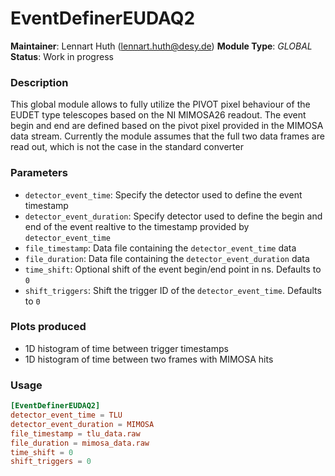 # EventDefinerEUDAQ2
**Maintainer**: Lennart Huth (lennart.huth@desy.de)
**Module Type**: *GLOBAL*  
**Status**: Work in progress 

### Description
This global module allows to fully utilize the PIVOT pixel behaviour of the
EUDET type telescopes based on the NI MIMOSA26 readout. The event begin and
end are defined based on the  pivot pixel provided in the MIMOSA data
stream. Currently the module assumes that the full two data frames are read
out, which is not the case in the standard converter
### Parameters
- `detector_event_time`: Specify the detector used to define the event
timestamp
- `detector_event_duration`: Specify detector used to define the begin and end
of the event realtive to the timestamp provided by `detector_event_time`
- `file_timestamp`: Data file containing the `detector_event_time` data
- `file_duration`: Data file containing the  `detector_event_duration` data
- `time_shift`: Optional shift of the event begin/end point in ns. Defaults to `0`
- `shift_triggers`: Shift the trigger ID of the
`detector_event_time`. Defaults to `0`


### Plots produced
* 1D histogram of time between trigger timestamps
* 1D histogram of time between two frames with MIMOSA hits

### Usage
```toml
[EventDefinerEUDAQ2]
detector_event_time = TLU
detector_event_duration = MIMOSA
file_timestamp = tlu_data.raw
file_duration = mimosa_data.raw
time_shift = 0
shift_triggers = 0
```
